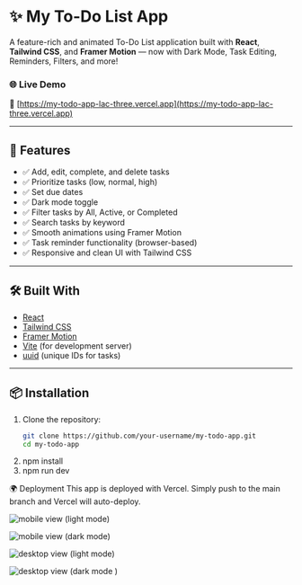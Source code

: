# ✨ My To-Do List App

A feature-rich and animated To-Do List application built with **React**, **Tailwind CSS**, and **Framer Motion** — now with Dark Mode, Task Editing, Reminders, Filters, and more!

### 🌐 Live Demo
🔗 [https://my-todo-app-lac-three.vercel.app](https://my-todo-app-lac-three.vercel.app)

---

## 🚀 Features

- ✅ Add, edit, complete, and delete tasks
- ✅ Prioritize tasks (low, normal, high)
- ✅ Set due dates
- ✅ Dark mode toggle
- ✅ Filter tasks by All, Active, or Completed
- ✅ Search tasks by keyword
- ✅ Smooth animations using Framer Motion
- ✅ Task reminder functionality (browser-based)
- ✅ Responsive and clean UI with Tailwind CSS

---

## 🛠️ Built With

- [React](https://reactjs.org/)
- [Tailwind CSS](https://tailwindcss.com/)
- [Framer Motion](https://www.framer.com/motion/)
- [Vite](https://vitejs.dev/) (for development server)
- [uuid](https://www.npmjs.com/package/uuid) (unique IDs for tasks)

---

## 📦 Installation

1. Clone the repository:
   ```bash
   git clone https://github.com/your-username/my-todo-app.git
   cd my-todo-app
2. npm install
3. npm run dev


🌍 Deployment
This app is deployed with Vercel. Simply push to the main branch and Vercel will auto-deploy.


![mobile view (light mode)](https://github.com/user-attachments/assets/12c85007-c891-418e-8c3c-32f163d3f6ce)

![mobile view (dark mode)](https://github.com/user-attachments/assets/e22487ce-d9ce-47f4-bca4-0c871f929280)

![desktop view (light mode)](https://github.com/user-attachments/assets/63056bf2-c88a-46e4-9133-40ebf151a9a3)

![desktop view (dark mode )](https://github.com/user-attachments/assets/56e69cf9-63cc-4fc8-a738-8a2997fc7dcd)




